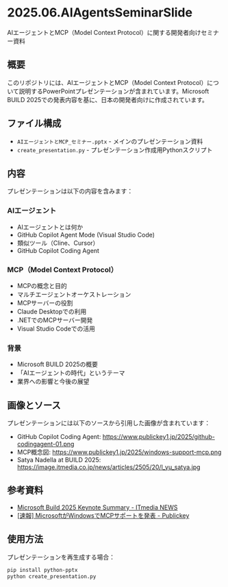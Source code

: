 # 2025.06.AIAgentsSeminarSlide

AIエージェントとMCP（Model Context Protocol）に関する開発者向けセミナー資料

## 概要

このリポジトリには、AIエージェントとMCP（Model Context Protocol）について説明するPowerPointプレゼンテーションが含まれています。Microsoft BUILD 2025での発表内容を基に、日本の開発者向けに作成されています。

## ファイル構成

- `AIエージェントとMCP_セミナー.pptx` - メインのプレゼンテーション資料
- `create_presentation.py` - プレゼンテーション作成用Pythonスクリプト

## 内容

プレゼンテーションは以下の内容を含みます：

### AIエージェント
- AIエージェントとは何か
- GitHub Copilot Agent Mode (Visual Studio Code)
- 類似ツール（Cline、Cursor）
- GitHub Copilot Coding Agent

### MCP（Model Context Protocol）
- MCPの概念と目的
- マルチエージェントオーケストレーション
- MCPサーバーの役割
- Claude Desktopでの利用
- .NETでのMCPサーバー開発
- Visual Studio Codeでの活用

### 背景
- Microsoft BUILD 2025の概要
- 「AIエージェントの時代」というテーマ
- 業界への影響と今後の展望

## 画像とソース

プレゼンテーションには以下のソースから引用した画像が含まれています：

- GitHub Copilot Coding Agent: https://www.publickey1.jp/2025/github-codingagent-01.png
- MCP概念図: https://www.publickey1.jp/2025/windows-support-mcp.png
- Satya Nadella at BUILD 2025: https://image.itmedia.co.jp/news/articles/2505/20/l_yu_satya.jpg

## 参考資料

- [Microsoft Build 2025 Keynote Summary - ITmedia NEWS](https://www.itmedia.co.jp/news/articles/2505/20/news097.html)
- [[速報] MicrosoftがWindowsでMCPサポートを発表 - Publickey](https://www.publickey1.jp/blog/25/windowsmcpaiwindows.html)

## 使用方法

プレゼンテーションを再生成する場合：

```bash
pip install python-pptx
python create_presentation.py
```